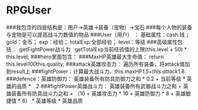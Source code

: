 # RPGUser
###我包含的四层结构是：用户->英雄->装备（宠物）->宝石
###每个人物的装备与宠物是可以提高战斗力数值的物品
###User（用户） ： 基础属性：cash:钱； gold：金币；  exp：经验； totalExp:全部经验；  level：等级
###高级属性包括：  getFightPower战斗力   getTotalExp当前经验值的上限(this.level + 50) * this.level;
###hero里面包含：
###MaxHP英雄最大生命值： return this.level*100*this.quality;
###attack英雄攻击力： 遍历所有装备，将attack值加到result上
###fightPower：计算最大战斗力，this.maxHP*1.5+this.attack*1.8
###defence：英雄防御力： 英雄装备所有防具防御力之和 * 0.2 + 当前等级 * 英雄的品质 *　2
###fightPower英雄战斗力： 英雄装备所有武器战斗力之和 + 英雄装备所有防具战斗力之和 + （10 + 英雄攻击力 * 10 + 英雄防御力 * 8 + 英雄敏捷值 * 6） * 英雄等级 * 英雄品质
